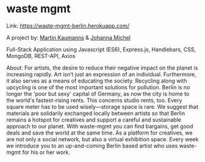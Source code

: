 # waste mgmt

Link: https://waste-mgmt-berlin.herokuapp.com/

A project by: [Martin Kaumanns](https://github.com/MartinKaumanns) & [Johanna Michel](https://github.com/JohannaPeanut)

Full-Stack Application using Javascript (ES6), Express.js, Handlebars, CSS, MongoDB, REST-API, Axios

About: For artists, the desire to reduce their negative impact on the planet is increasing rapidly. Art isn’t just an expression of an individual. Furthermore, it also serves as a means of educating the society. Recycling along with upcycling is one of the most important solutions for pollution. Berlin is no longer the 'poor but sexy' capital of Germany, as now the city is home to the world's fastest-rising rents. This concerns studio rents, too. Every square meter has to be used wisely—storage space is rare. We suggest that materials are solidarily exchanged locally between artists so that Berlin remains a hotspot for creatives and support a careful and sustainable approach to our planet.
With waste-mgmt you can find bargains, get good deals and save the world at the same time.
As a platform for creatives, we are not only a social network, but also a virtual exhibition space. Every week we introduce you to an up-and-coming Berlin based artist who uses waste-mgmt for his or her work.
